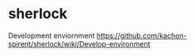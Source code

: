 sherlock
========

Development enviornment
https://github.com/kachon-spirent/sherlock/wiki/Develop-environment
